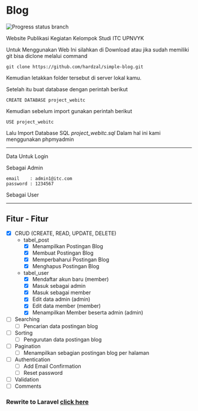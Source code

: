 # Blog

![Progress status branch](https://img.shields.io/badge/progress-40%25-yellowgreen.svg)

Website Publikasi Kegiatan Kelompok Studi ITC UPNVYK

Untuk Menggunakan Web Ini silahkan di Download atau jika sudah memiliki git bisa diclone melalui command

    git clone https://github.com/hardzal/simple-blog.git

Kemudian letakkan folder tersebut di server lokal kamu.

Setelah itu buat database dengan perintah berikut

    CREATE DATABASE project_webitc

Kemudian sebelum import gunakan perintah berikut

    USE project_webitc

Lalu Import Database SQL *project_webitc.sql* Dalam hal ini kami menggunakan phpmyadmin

-------------------------------------------------------------------
Data Untuk Login

Sebagai Admin

    email    : admin1@itc.com
    password : 1234567

Sebagai User

-------------------------------------------------------------------

## Fitur - Fitur  

- [x] CRUD (CREATE, READ, UPDATE, DELETE)
  - tabel_post
    - [x] Menampilkan Postingan Blog
    - [x] Membuat Postingan Blog
    - [x] Memperbaharui Postingan Blog
    - [x] Menghapus Postingan Blog
  - tabel_user
    - [x] Mendaftar akun baru (member)
    - [x] Masuk sebagai admin
    - [x] Masuk sebagai member
    - [x] Edit data admin (admin)
    - [x] Edit data member (member)
    - [x] Menampilkan Member beserta admin (admin)

- [ ] Searching
  - [ ] Pencarian data postingan blog
- [ ] Sorting
  - [ ] Pengurutan data postingan blog
- [ ] Pagination
  - [ ] Menampilkan sebagian postingan blog per halaman
- [ ] Authentication
  - [ ] Add Email Confirmation
  - [ ] Reset password
- [ ] Validation
- [ ] Comments 

### Rewrite to Laravel [click here](https://github.com/hardzal/larablog)
